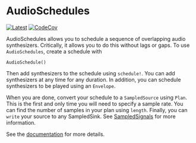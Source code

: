 # AudioSchedules

[![Latest](https://img.shields.io/badge/docs-dev-blue.svg)](https://bramtayl.github.io/AudioSchedules.jl/dev)
[![CodeCov](https://codecov.io/gh/bramtayl/AudioSchedules.jl/branch/master/graph/badge.svg)](https://codecov.io/gh/bramtayl/AudioSchedules.jl)

AudioSchedules allows you to schedule a sequence of overlapping audio synthesizers.
Critically, it allows you to do this without lags or gaps. To use `AudioSchedules`, create
a schedule with

```
AudioSchedule()
```

Then add synthesizers to the schedule using `schedule!`. You can add synthesizers at any
time for any duration. In addition, you can schedule synthesizers to be played using an
`Envelope`.

When you are done, convert your schedule to a `SampledSource` using `Plan`. This is the
first and only time you will need to specify a sample rate. You can find the number of
samples in your plan using `length`. Finally, you can `write` your source to any
SampledSink. See [SampledSignals](https://github.com/JuliaAudio/SampledSignals.jl) for
more information.

See the [documentation](https://bramtayl.github.io/AudioSchedules.jl/dev) for more details.
